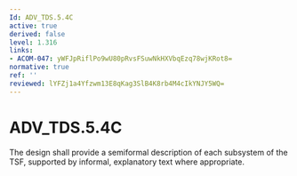 ```yaml
---
Id: ADV_TDS.5.4C
active: true
derived: false
level: 1.316
links:
- ACOM-047: yWFJpRiflPo9wU80pRvsFSuwNkHXVbqEzq78wjKRot8=
normative: true
ref: ''
reviewed: lYFZj1a4Yfzwm13E8qKag3SlB4K8rb4M4cIkYNJY5WQ=
---
```


# ADV_TDS.5.4C

The design shall provide a semiformal description of each subsystem of the TSF, supported by informal, explanatory text where appropriate.